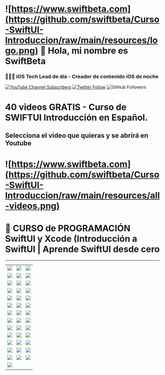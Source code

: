 # ![https://www.swiftbeta.com](https://github.com/swiftbeta/Curso-SwiftUI-Introduccion/raw/main/resources/logo.png) 👋 Hola, mi nombre es SwiftBeta
### 👨🏻‍💻 iOS Tech Lead de día - Creador de contenido iOS de noche

[![YouTube Channel Subscribers](https://img.shields.io/youtube/channel/subscribers/UC2MAP8k0bzwq_OAA_zQw27A?style=social)](https://youtube.com/swiftbeta?sub_confirmation=1)
[![Twitter Follow](https://img.shields.io/twitter/follow/swiftbeta?style=social)](https://twitter.com/swiftbeta)
![GitHub Followers](https://img.shields.io/github/followers/swiftbeta?style=social)

# 40 videos GRATIS - Curso de SWIFTUI Introducción en Español.
## Selecciona el video que quieras y se abrirá en Youtube

# ![https://www.swiftbeta.com](https://github.com/swiftbeta/Curso-SwiftUI-Introduccion/raw/main/resources/all-videos.png)
# 📱 CURSO de PROGRAMACIÓN SwiftUI y Xcode (Introducción a SwiftUI | Aprende SwiftUI desde cero

---

<table style="width:100%">
  <tr>
    <td>
	     <a href="https://youtu.be/H0kihMlApn4">
  		   <img src="https://i9.ytimg.com/vi/H0kihMlApn4/mqdefault.jpg?v=602641f8&sqp=CKiJg4oG&rs=AOn4CLBo1xU7JeNwYmoSZgXm8YJSk54G3A">
	     </a>
	  </td>
    <td>
	     <a href="https://youtu.be/R5wIR9mRrkI">
  		   <img src="https://i9.ytimg.com/vi/R5wIR9mRrkI/mqdefault.jpg?v=6026c132&sqp=CLCXg4oG&rs=AOn4CLBcf3G59htIwCw6vAGykH2kAGIyvQ">
	     </a>
	  </td>
    <td>
	     <a href="https://youtu.be/iPoae7PE7Nc">
  		   <img src="https://i9.ytimg.com/vi/iPoae7PE7Nc/mqdefault.jpg?v=6029385d&sqp=CNyZg4oG&rs=AOn4CLDn81LHWB90YDuibJ1bHhgQeHwTzg">
	   </a>
	</td>
  </tr>
  <tr>
    <td>
	     <a href="https://youtu.be/YKRqUq6_8RQ">
  		   <img src="https://i9.ytimg.com/vi/YKRqUq6_8RQ/mqdefault.jpg?v=602c2dc5&sqp=CLSeg4oG&rs=AOn4CLAZj65c_GkZTgZdVbNxWAMejyEmlg">
	     </a>
	  </td>
    <td>
	     <a href="https://youtu.be/geFS2IIfvCI">
  		   <img src="https://i9.ytimg.com/vi/geFS2IIfvCI/mqdefault.jpg?v=60303acf&sqp=CLSeg4oG&rs=AOn4CLBczOaapyOzUM74Guw42jfutIgwOg">
	     </a>
	  </td>
    <td>
	     <a href="https://youtu.be/99BLdSspVxM">
  		   <img src="https://i9.ytimg.com/vi/99BLdSspVxM/mqdefault.jpg?v=60314766&sqp=CLSeg4oG&rs=AOn4CLD9ktHpIeQQlLIGZrAb5__NLukolg">
	   </a>
	</td>
  </tr>
  <tr>
    <td>
	     <a href="https://youtu.be/tUZbPZG3o3U">
  		   <img src="https://i9.ytimg.com/vi/tUZbPZG3o3U/mqdefault.jpg?v=603c0b60&sqp=CLSeg4oG&rs=AOn4CLAcobG3JGhSRfjOxBrt0YbHd_Dtaw">
	     </a>
	  </td>
    <td>
	     <a href="https://youtu.be/S2K8FGn5T4U">
  		   <img src="https://i9.ytimg.com/vi/S2K8FGn5T4U/mqdefault.jpg?v=60421b27&sqp=CLSeg4oG&rs=AOn4CLCLMHIHiMQn5OWttRLUMXBF63Gq6w">
	     </a>
	  </td>
    <td>
	     <a href="https://youtu.be/dIP2gC_nAok">
  		   <img src="https://i9.ytimg.com/vi/dIP2gC_nAok/mqdefault.jpg?v=6043c947&sqp=CLSeg4oG&rs=AOn4CLD7aCfmRUAmQz4YTCrxyglZPHr3Ag">
	   </a>
	</td>
  </tr>
  <tr>
    <td>
    <!-- 10 -->
	     <a href="https://youtu.be/_UuhcApLlDg">
  		   <img src="https://i9.ytimg.com/vi/_UuhcApLlDg/mqdefault.jpg?v=6047b53c&sqp=CKTNg4oG&rs=AOn4CLARGD7PRJI4T22gd8_u21gpXpcjCg">
	     </a>
	  </td>
    <td>
	     <a href="https://youtu.be/Hlh1rKjxIS4">
  		   <img src="https://i9.ytimg.com/vi/Hlh1rKjxIS4/mqdefault.jpg?v=604df210&sqp=CKTNg4oG&rs=AOn4CLBoSbSWhkBHTWrBSBRsK360lYOH-Q">
	     </a>
	  </td>
    <td>
	     <a href="https://youtu.be/F3IzXHXKWjU">
  		   <img src="https://i9.ytimg.com/vi/F3IzXHXKWjU/mqdefault.jpg?v=604e3e37&sqp=CKTNg4oG&rs=AOn4CLDtZ1L2MmF5PZD5W_VXgnz2Jm1P8g">
	   </a>
	</td>
  </tr>
  <tr>
    <td>
    <!-- 13 -->
	     <a href="https://youtu.be/cKGPVNgKB0U">
  		   <img src="https://i9.ytimg.com/vi/cKGPVNgKB0U/mqdefault.jpg?v=6057a1dd&sqp=CKTNg4oG&rs=AOn4CLAWZNYZzMfFywZmPL5UJqZpY_Goyg">
	     </a>
	  </td>
    <td>
	     <a href="https://youtu.be/caVeT9_6A50">
  		   <img src="https://i9.ytimg.com/vi/caVeT9_6A50/mqdefault.jpg?v=605a4c5d&sqp=CKTNg4oG&rs=AOn4CLAAE21o02a8fFXedZ7bUoaP7tKsbA">
	     </a>
	  </td>
    <td>
	     <a href="https://youtu.be/2qhd3p3aVGo">
  		   <img src="https://i9.ytimg.com/vi/2qhd3p3aVGo/mqdefault.jpg?v=605ef984&sqp=CKTNg4oG&rs=AOn4CLD-FEeM8zFNb5IVU0n9nxdG4trpHQ">
	   </a>
	</td>
  </tr>
  <tr>
    <td>
    <!-- 16 -->
	     <a href="https://youtu.be/RxlpUGa3aX0">
  		   <img src="https://i9.ytimg.com/vi/RxlpUGa3aX0/mqdefault.jpg?v=605f9666&sqp=CNDPg4oG&rs=AOn4CLDFxjGu4WTuoLpxYNXGPF9t-vQXdw">
	     </a>
	  </td>
    <td>
	     <a href="https://youtu.be/ZNycSbbn3_o">
  		   <img src="https://i9.ytimg.com/vi/ZNycSbbn3_o/mqdefault.jpg?v=606ac9bb&sqp=CNDPg4oG&rs=AOn4CLBgpbBbwMfeQuMNITqzjvJ6uLmBpw">
	     </a>
	  </td>
    <td>
	     <a href="https://youtu.be/yM2yFqAHHrI">
  		   <img src="https://i9.ytimg.com/vi/yM2yFqAHHrI/mqdefault.jpg?v=607075cd&sqp=CNDPg4oG&rs=AOn4CLAYPvZfY09hRqINooc7LpyS5ZHm7Q">
	   </a>
	</td>
  </tr>
  <tr>
    <td>
    <!-- 19 -->
	     <a href="https://youtu.be/Qlnav1IEuUo">
  		   <img src="https://i9.ytimg.com/vi/Qlnav1IEuUo/mqdefault.jpg?v=6071e232&sqp=CNDPg4oG&rs=AOn4CLBil98FtW3tQVAGvpgxdcm1NZUtxw">
	     </a>
	  </td>
    <td>
	     <a href="https://youtu.be/DpcubaF3maw">
  		   <img src="https://i9.ytimg.com/vi/DpcubaF3maw/mqdefault.jpg?v=607b2f8c&sqp=CNDPg4oG&rs=AOn4CLBHF-oRxrDigM3_VNxiWAjWRhewOA">
	     </a>
	  </td>
    <td>
	     <a href="https://youtu.be/Dkx0Bi8pNeo">
  		   <img src="https://i9.ytimg.com/vi/Dkx0Bi8pNeo/mqdefault.jpg?v=607bef70&sqp=CNDPg4oG&rs=AOn4CLB2Eg3CfAIrZAapag7FSDHoqPvZyQ">
	   </a>
	</td>
  </tr>
  <tr>
    <td>
    <!-- 22 -->
	     <a href="https://youtu.be/wd0byEC8YNA">
  		   <img src="https://i9.ytimg.com/vi/wd0byEC8YNA/mqdefault.jpg?v=6083d390&sqp=CNDPg4oG&rs=AOn4CLA4M9fDvd_ThvhHCSAZmX7xMKJUsg">
	     </a>
	  </td>
    <td>
	     <a href="https://youtu.be/7PAcaQLARRY">
  		   <img src="https://i9.ytimg.com/vi/7PAcaQLARRY/mqdefault.jpg?v=608e6967&sqp=CNDPg4oG&rs=AOn4CLAa3zgylKG9EmNjjLyxTUeUcgU5fg">
	     </a>
	  </td>
    <td>
	     <a href="https://youtu.be/xG9v4llPR3Y">
  		   <img src="https://i9.ytimg.com/vi/xG9v4llPR3Y/mqdefault.jpg?v=60952a95&sqp=CNDPg4oG&rs=AOn4CLBmbvzwFGTA8q1Jg4BXrH1kGAhzqA">
	   </a>
	</td>
  </tr>
  <tr>
    <td>
    <!-- 25 -->
	     <a href="https://youtu.be/HuL35J9jvNE">
  		   <img src="https://i9.ytimg.com/vi/HuL35J9jvNE/mqdefault.jpg?v=60979c60&sqp=CNDPg4oG&rs=AOn4CLCWm98KHfRsYdsSUo95SPDWA_aB4A">
	     </a>
	  </td>
    <td>
	     <a href="https://youtu.be/3nuFfJJeFj4">
  		   <img src="https://i9.ytimg.com/vi/3nuFfJJeFj4/mqdefault.jpg?v=609c1958&sqp=CNDPg4oG&rs=AOn4CLCStcz7fFbGYJUP_QK0KqdyC4GF2Q">
	     </a>
	  </td>
    <td>
	     <a href="https://youtu.be/LvN8yeCGIVo">
  		   <img src="https://i9.ytimg.com/vi/LvN8yeCGIVo/mqdefault.jpg?v=60a0d2be&sqp=CNDPg4oG&rs=AOn4CLDi746CePbO6pgx_q3bJ7Ib52adPQ">
	   </a>
	</td>
  </tr>
  <tr>
    <td>
    <!-- 28 -->
	     <a href="https://youtu.be/t_Z3mO6S6hA">
  		   <img src="https://i9.ytimg.com/vi/t_Z3mO6S6hA/mqdefault.jpg?v=60a6ac96&sqp=CPzRg4oG&rs=AOn4CLCG9cGakKpo4isgN9NZnV0WCML2GQ">
	     </a>
	  </td>
    <td>
	     <a href="https://youtu.be/35DnewGxabc">
  		   <img src="https://i9.ytimg.com/vi/35DnewGxabc/mqdefault.jpg?v=60a7dcb3&sqp=CPzRg4oG&rs=AOn4CLC1zUiiZ2KoA2IJhC5CdXdkEjyVVA">
	     </a>
	  </td>
    <td>
	     <a href="https://youtu.be/cKft6XVf27I">
  		   <img src="https://i9.ytimg.com/vi/cKft6XVf27I/mqdefault.jpg?v=60ae752e&sqp=CPzRg4oG&rs=AOn4CLD_8eg8y6fUwIxeysYHx0viawrXOQ">
	   </a>
	</td>
  </tr>
  <tr>
    <td>
    <!-- 31 -->
	     <a href="https://youtu.be/IvRmBnJi1_s">
  		   <img src="https://i9.ytimg.com/vi/IvRmBnJi1_s/mqdefault.jpg?v=60b126fe&sqp=CPzRg4oG&rs=AOn4CLDIKByaCoulHzxx2QvjSOh0V5VqfA">
	     </a>
	  </td>
    <td>
	     <a href="https://youtu.be/-hXV-GSb-io">
  		   <img src="https://i9.ytimg.com/vi/-hXV-GSb-io/mqdefault.jpg?v=60b3bede&sqp=CPzRg4oG&rs=AOn4CLDdbMJj6I3nPGyinpPfA1N8CI3dfg">
	     </a>
	  </td>
    <td>
	     <a href="https://youtu.be/34-C_jwqV_0">
  		   <img src="https://i9.ytimg.com/vi/34-C_jwqV_0/mqdefault.jpg?v=60bb4295&sqp=CPzRg4oG&rs=AOn4CLCe1j3QqvRvaW8OYIOKMAhRJ4OWug">
	   </a>
	</td>
  </tr>
  <tr>
    <td>
    <!-- 34 -->
	     <a href="https://youtu.be/KFZEZSk94wk">
  		   <img src="https://i9.ytimg.com/vi/KFZEZSk94wk/mqdefault.jpg?v=60ccdfed&sqp=CPzRg4oG&rs=AOn4CLAJpojNCmh4CEIhPRbNjwKtYjNZXQ">
	     </a>
	  </td>
    <td>
	     <a href="https://youtu.be/gZ2IKHXkrFg">
  		   <img src="https://i9.ytimg.com/vi/gZ2IKHXkrFg/mqdefault.jpg?v=60e883ed&sqp=CPzRg4oG&rs=AOn4CLAYxDrLIUBPUix_3ZBe0YmaklDGug">
	     </a>
	  </td>
    <td>
	     <a href="https://youtu.be/PWO6vCOAdsU">
  		   <img src="https://i9.ytimg.com/vi/PWO6vCOAdsU/mqdefault.jpg?v=60f2a00c&sqp=CPzRg4oG&rs=AOn4CLCnBS4hkOwDxeXgg3r21pVld1dj6g">
	   </a>
	</td>
  </tr>
  <tr>
    <td>
    <!-- 37 -->
	     <a href="https://youtu.be/CDBOXZ5eS-k">
  		   <img src="https://i9.ytimg.com/vi/CDBOXZ5eS-k/mqdefault.jpg?v=60fd23af&sqp=CPzRg4oG&rs=AOn4CLA31wj2MtBkICUwaz9uvDKGMlwSzw">
	     </a>
	  </td>
    <td>
	     <a href="https://youtu.be/tcJ_kUS67YA">
  		   <img src="https://i9.ytimg.com/vi/tcJ_kUS67YA/mqdefault.jpg?v=60fe5b57&sqp=CPzRg4oG&rs=AOn4CLCheNbSvH8Lu0tC6CxJSK75WFlCdw">
	     </a>
	  </td>
    <td>
	     <a href="https://youtu.be/h-yNWWnlyMM">
  		   <img src="https://i9.ytimg.com/vi/h-yNWWnlyMM/mqdefault.jpg?v=612925f4&sqp=CPzRg4oG&rs=AOn4CLBptvVjMKhpLHavK8IWVGDIQrH8yQ">
	   </a>
	</td>
  </tr>
  <tr>
    <td>
    <!-- 40 -->
	     <a href="https://youtu.be/oTyRk56WyAI">
  		   <img src="https://i9.ytimg.com/vi/oTyRk56WyAI/mqdefault.jpg?v=6129245c&sqp=CPzRg4oG&rs=AOn4CLCYOn56tf2N2dZIyWSevFg5waP8kA">
	     </a>
	  </td>
  </tr>
</table>
